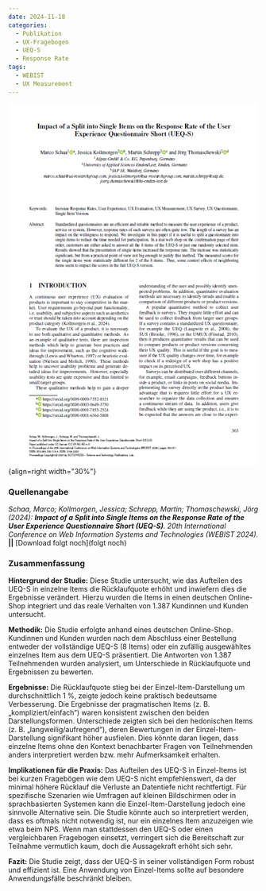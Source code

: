 ```yaml
---
date: 2024-11-18
categories:
  - Publikation
  - UX-Fragebogen
  - UEQ-S
  - Response Rate
tags:
  - WEBIST
  - UX Measurement
---
```


![Artikel Benchmark UEQ-S Vergleich](assets/2024-article-split-ueq-s.PNG){align=right width="30%"}

### Quellenangabe
*Schaa, Marco; Kollmorgen, Jessica; Schrepp, Martin; Thomaschewski, Jörg (2024): __Impact of a Split into Single Items on the Response Rate of the User Experience Questionnaire Short (UEQ-S)__. 20th International Conference on Web Information Systems and Technologies (WEBIST 2024).* **||** [Download folgt noch](folgt noch)

### Zusammenfassung

**Hintergrund der Studie:** Diese Studie untersucht, wie das Aufteilen des UEQ-S in einzelne Items die Rücklaufquote erhöht und inwiefern dies die Ergebnisse verändert. Hierzu wurden die Items in einen deutschen Online-Shop integriert und das reale Verhalten von 1.387 Kundinnen und Kunden untersucht.

<!-- more -->

**Methodik:** Die Studie erfolgte anhand eines deutschen Online-Shop. Kundinnen und Kunden wurden nach dem Abschluss einer Bestellung entweder der vollständige UEQ-S (8 Items) oder ein zufällig ausgewähltes einzelnes Item aus dem UEQ-S präsentiert. Die Antworten von 1.387 Teilnehmenden wurden analysiert, um Unterschiede in Rücklaufquote und Ergebnissen zu bewerten.

**Ergebnisse:** Die Rücklaufquote stieg bei der Einzel-Item-Darstellung um durchschnittlich 1 %, zeigte jedoch keine praktisch bedeutsame Verbesserung. Die Ergebnisse der pragmatischen Items (z. B. „kompliziert/einfach“) waren konsistent zwischen den beiden Darstellungsformen. Unterschiede zeigten sich bei den hedonischen Items (z. B. „langweilig/aufregend“), deren Bewertungen in der Einzel-Item-Darstellung signifikant höher ausfielen. Dies könnte daran liegen, dass einzelne Items ohne den Kontext benachbarter Fragen von Teilnehmenden anders interpretiert werden bzw. mehr Aufmerksamkeit erhalten.

**Implikationen für die Praxis:** Das Aufteilen des UEQ-S in Einzel-Items ist bei kurzen Fragebögen wie dem UEQ-S nicht empfehlenswert, da der minimal höhere Rücklauf die Verluste an Datentiefe nicht rechtfertigt. Für spezifische Szenarien wie Umfragen auf kleinen Bildschirmen oder in sprachbasierten Systemen kann die Einzel-Item-Darstellung jedoch eine sinnvolle Alternative sein. Die Studie könnte auch so interpretiert werden, dass es oftmals nicht notwendig ist, nur ein einzelnes Item anzuzeigen wie etwa beim NPS. Wenn man stattdessen den UEQ-S oder einen vergleichbaren Fragebogen einsetzt, verringert sich die Bereitschaft zur Teilnahme vermutlich kaum, doch die Aussagekraft erhöht sich sehr.

**Fazit:** Die Studie zeigt, dass der UEQ-S in seiner vollständigen Form robust und effizient ist. Eine Anwendung von Einzel-Items sollte auf besondere Anwendungsfälle beschränkt bleiben.
